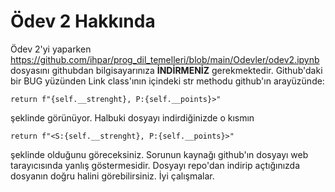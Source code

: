 # Ödev 2 Hakkında

Ödev 2'yi yaparken https://github.com/ihpar/prog_dil_temelleri/blob/main/Odevler/odev2.ipynb dosyasını githubdan bilgisayarınıza **İNDİRMENİZ** gerekmektedir. Github'daki bir BUG yüzünden Link class'ının içindeki str methodu github'ın arayüzünde: 

`return f"{self.__strenght}, P:{self.__points}>"` 


şeklinde görünüyor. Halbuki dosyayı indirdiğinizde o kısmın 

`return f"<S:{self.__strenght}, P:{self.__points}>"` 

şeklinde olduğunu göreceksiniz. Sorunun kaynağı github'ın dosyayı web tarayıcısında yanlış göstermesidir. Dosyayı repo'dan indirip açtığınızda dosyanın doğru halini görebilirsiniz. İyi çalışmalar.